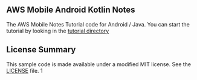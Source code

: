 ## AWS Mobile Android Kotlin Notes

The AWS Mobile Notes Tutorial code for Android / Java.  You can start the tutorial by looking
in the [tutorial directory](./tutorial/index.md)

## License Summary

This sample code is made available under a modified MIT license. See the [LICENSE](./LICENSE) file.
1
